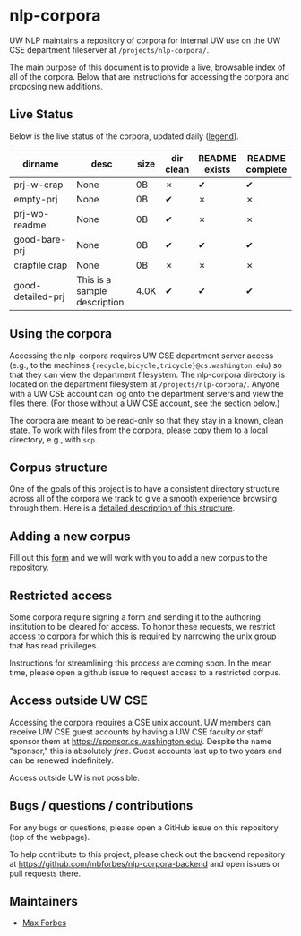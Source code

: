 # nlp-corpora

UW NLP maintains a repository of corpora for internal UW use on the UW CSE
department fileserver at `/projects/nlp-corpora/`.

The main purpose of this document is to provide a live, browsable index of all
of the corpora. Below that are instructions for accessing the corpora and
proposing new additions.

## Live Status

Below is the live status of the corpora, updated daily
([legend](https://github.com/mbforbes/nlp-corpora-backend#legend)).

dirname | desc | size | dir clean | README exists | README complete
--- | --- | --- | --- | --- | ---
prj-w-crap | None | 0B | ✗ | ✔ | ✔
empty-prj | None | 0B | ✔ | ✗ | ✗
prj-wo-readme | None | 0B | ✔ | ✗ | ✗
good-bare-prj | None | 0B | ✔ | ✔ | ✔
crapfile.crap | None | 0B | ✗ | ✗ | ✗
good-detailed-prj | This is a sample description. | 4.0K | ✔ | ✔ | ✔

## Using the corpora

Accessing the nlp-corpora requires UW CSE department server access (e.g., to
the machines `{recycle,bicycle,tricycle}@cs.washington.edu`) so that they can
view the department filesystem. The nlp-corpora directory is located on the
department filesystem at `/projects/nlp-corpora/`. Anyone with a UW CSE account
can log onto the department servers and view the files there. (For those
without a UW CSE account, see the section below.)

The corpora are meant to be read-only so that they stay in a known, clean
state. To work with files from the corpora, please copy them to a local
directory, e.g., with `scp`.

## Corpus structure

One of the goals of this project is to have a consistent directory structure
across all of the corpora we track to give a smooth experience browsing through
them. Here is a [detailed description of this
structure](https://github.com/mbforbes/nlp-corpora-backend#documentation).

## Adding a new corpus

Fill out this
[form](https://docs.google.com/forms/d/1SBPXlJ8zsE1kbVr6csE3d9XIaW9pCfvOkmH9kD6vEv8/viewform)
and we will work with you to add a new corpus to the repository.

## Restricted access

Some corpora require signing a form and sending it to the authoring institution
to be cleared for access. To honor these requests, we restrict access to
corpora for which this is required by narrowing the unix group that has read
privileges.

Instructions for streamlining this process are coming soon. In the mean time,
please open a github issue to request access to a restricted corpus.

## Access outside UW CSE

Accessing the corpora requires a CSE unix account. UW members can receive UW
CSE guest accounts by having a UW CSE faculty or staff sponsor them at
https://sponsor.cs.washington.edu/. Despite the name "sponsor," this is
absolutely _free_. Guest accounts last up to two years and can be renewed
indefinitely.

Access outside UW is not possible.

## Bugs / questions / contributions

For any bugs or questions, please open a GitHub issue on this repository (top
of the webpage).

To help contribute to this project, please check out the backend repository at
https://github.com/mbforbes/nlp-corpora-backend and open issues or pull
requests there.

## Maintainers

- [Max Forbes](https://github.com/mbforbes)

